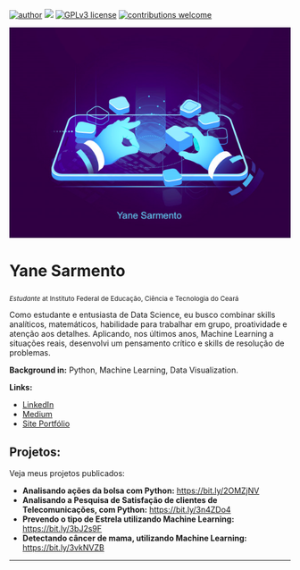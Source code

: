 [![author](https://img.shields.io/badge/author-yanesarmento-red.svg)](https://www.linkedin.com/in/yaneholanda) [![](https://img.shields.io/badge/python-3.9+-blue.svg)](https://www.python.org/downloads/) [![GPLv3 license](https://img.shields.io/badge/License-GPLv3-blue.svg)](http://perso.crans.org/besson/LICENSE.html) [![contributions welcome](https://img.shields.io/badge/contributions-welcome-brightgreen.svg?style=flat)](https://github.com/yaneholanda/datascience/issues)

<p align="center">
  <img src="drrd.png" >
</p>

# Yane Sarmento
<sub>*Estudante* at Instituto Federal de Educação, Ciência e Tecnologia do Ceará</sub>

Como estudante e entusiasta de Data Science, eu busco combinar skills analíticos, matemáticos, habilidade para trabalhar em grupo, proatividade e atenção aos detalhes. Aplicando, nos últimos anos, Machine Learning a situações reais, desenvolvi um pensamento crítico e skills de resolução de problemas.


**Background in:** Python, Machine Learning, Data Visualization.

**Links:**
* [LinkedIn](https://www.linkedin.com/in/yaneholanda)
* [Medium](https://www.medium.com/@yanesarmento)
* [Site Portfólio](https://yaneholanda.github.io/portfoliods/pt/)


## Projetos:
Veja meus projetos publicados:

* **Analisando ações da bolsa com Python:** https://bit.ly/2OMZjNV
* **Analisando a Pesquisa de Satisfação de clientes de Telecomunicações, com Python:** https://bit.ly/3n4ZDo4
* **Prevendo o tipo de Estrela utilizando Machine Learning:** https://bit.ly/3bJ2s9F
* **Detectando câncer de mama, utilizando Machine Learning:** https://bit.ly/3vkNVZB

---




